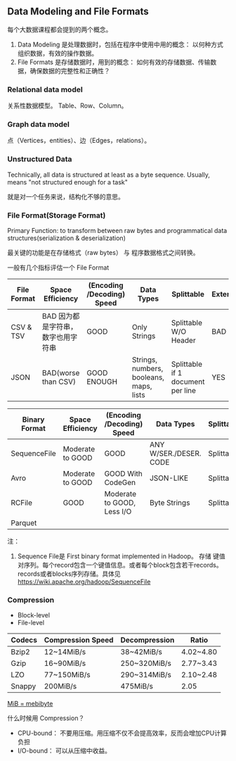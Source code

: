 
## Data Modeling and File Formats

每个大数据课程都会提到的两个概念。

1. Data Modeling 是处理数据时，包括在程序中使用中用的概念： 以何种方式组织数据，有效的操作数据。
2. File Formats 是存储数据时，用到的概念： 如何有效的存储数据、传输数据，确保数据的完整性和正确性？

### Relational data model

关系性数据模型。 Table、Row、Column。

### Graph data model

点（Vertices，entities）、边（Edges，relations）。

### Unstructured Data

Technically, all data is structured at least as a byte sequence. Usually, means "not structured enough for a task"

就是对一个任务来说，结构化不够的意思。

### File Format(Storage Format)

Primary Function: to transform between raw bytes and programmatical data structures(serialization & deserialization)

最关键的功能是在存储格式（raw bytes） 与 程序数据格式之间转换。

一般有几个指标评估一个 File Format

|File Format| Space Efficiency | (Encoding /Decoding) Speed | Data Types | Splittable| Extensibility
|--|--|--|--|--|--|
| CSV & TSV| BAD 因为都是字符串，数字也用字符串| GOOD| Only Strings| Splittable W/O Header| BAD
| JSON | BAD(worse than CSV) | GOOD ENOUGH| Strings, numbers, booleans, maps, lists| Splittable if 1 document per line | YES


|Binary Format| Space Efficiency | (Encoding /Decoding) Speed | Data Types | Splittable| Extensibility
|--|--|--|--|--|--|
| SequenceFile| Moderate to GOOD | GOOD | ANY W/SER./DESER. CODE| Splittable | NO
| Avro| Moderate to GOOD| GOOD With CodeGen | JSON-LIKE | Splittable | YES
| RCFile|GOOD| Moderate to GOOD, Less I/O | Byte Strings | Splittable | NO
| Parquet|

注： 
1. Sequence File是  First binary format implemented in Hadoop。 存储 键值对序列。每个record包含一个键值信息。或者每个block包含若干records。records或者blocks序列存储。具体见 <https://wiki.apache.org/hadoop/SequenceFile>


### Compression

- Block-level
- File-level


|Codecs | Compression Speed| Decompression| Ratio|
|--|--|--|--|
|Bzip2   | 12~14MiB/s  |38~42MiB/s   | 4.02~4.80  |
|Gzip| 16~90MiB/s| 250~320MiB/s| 2.77~3.43|
|LZO| 77~150MiB/s | 290~314MiB/s| 2.10~2.48
|Snappy| 200MiB/s| 475MiB/s| 2.05|

[MiB = mebibyte](https://en.wikipedia.org/wiki/Mebibyte)

什么时候用 Compression？

- CPU-bound： 不要用压缩。用压缩不仅不会提高效率，反而会增加CPU计算负担
- I/O-bound： 可以从压缩中收益。
